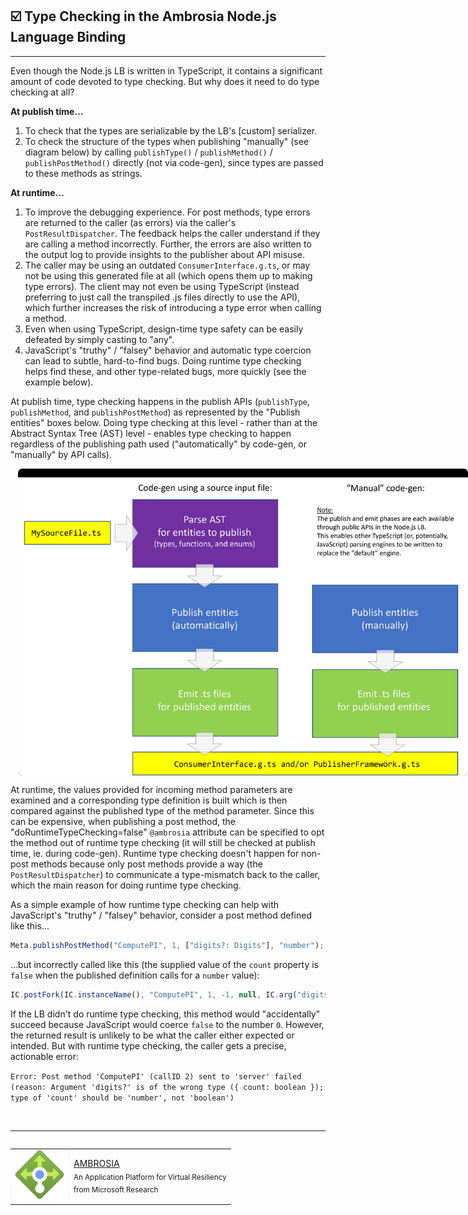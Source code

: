 <!-- Note: If using VS Code, install the "bierner.markdown-emoji" extension in order to see emoji's in the built-in MarkDown preview window. -->
## :ballot_box_with_check: Type Checking in the Ambrosia Node.js Language Binding
----
Even though the Node.js LB is written in TypeScript, it contains a significant amount of code devoted to type checking. But why does it need to do type checking at all?

**At publish time…**

1) To check that the types are serializable by the LB's [custom] serializer.
2) To check the structure of the types when publishing "manually" (see diagram below) by calling `publishType()` / `publishMethod()` / `publishPostMethod()` directly (not via code-gen), since types are passed to these methods as strings.

**At runtime…**

1) To improve the debugging experience. For post methods, type errors are returned to the caller (as errors) via the caller's `PostResultDispatcher`. The feedback helps the caller understand if they are calling a method incorrectly. Further, the errors are also written to the output log to provide insights to the publisher about API misuse.
2) The caller may be using an outdated `ConsumerInterface.g.ts`, or may not be using this generated file at all (which opens them up to making type errors). The client may not even be using TypeScript (instead preferring to just call the transpiled .js files directly to use the API), which further increases the risk of introducing a type error when calling a method.
3) Even when using TypeScript, design-time type safety can be easily defeated by simply casting to "any".
4) JavaScript's "truthy" / "falsey" behavior and automatic type coercion can lead to subtle, hard-to-find bugs.  Doing runtime type checking helps find these, and other type-related bugs, more quickly (see the example below).

At publish time, type checking happens in the publish APIs (`publishType`, `publishMethod`, and `publishPostMethod`) as represented by the "Publish entities" boxes below. Doing type checking at this level - rather than at the Abstract Syntax Tree (AST) level - enables type checking to happen regardless of the publishing path used ("automatically" by code-gen, or "manually" by API calls).

<!-- Slighty convoluted to make it work in both VSCode and ADO -->
<center>
<div style="width: 720px; height: 491px; background: black; border-radius: 7px; overflow: hidden; margin: 12px">

![Code generation diagram](images/codeGen.png)

</div>
</center>

At runtime, the values provided for incoming method parameters are examined and a corresponding type definition is built which is then compared against the published type of the method parameter. Since this can be expensive, when publishing a post method, the "doRuntimeTypeChecking=false" `@ambrosia` attribute can be specified to opt the method out of runtime type checking (it will still be checked at publish time, ie. during code-gen). Runtime type checking doesn't happen for non-post methods because only post methods provide a way (the `PostResultDispatcher`) to communicate a type-mismatch back to the caller, which the main reason for doing runtime type checking.

As a simple example of how runtime type checking can help with JavaScript's "truthy" / "falsey" behavior, consider a post method defined like this…

````TypeScript
Meta.publishPostMethod("ComputePI", 1, ["digits?: Digits"], "number");
````

…but incorrectly called like this (the supplied value of the `count` property is `false` when the published definition calls for a `number` value):

````TypeScript
IC.postFork(IC.instanceName(), "ComputePI", 1, -1, null, IC.arg("digits?", { count: false }));
````

If the LB didn't do runtime type checking, this method would "accidentally" succeed because JavaScript would coerce `false` to the number `0`. However, the returned result is unlikely to be what the caller either expected or intended. But with runtime type checking, the caller gets a precise, actionable error:

`Error: Post method 'ComputePI' (callID 2) sent to 'server' failed (reason: Argument 'digits?' is of the wrong type ({ count: boolean }); type of 'count' should be 'number', not 'boolean')`

&nbsp;

---
<table align="left">
  <tr>
    <td>
      <img src="images/ambrosia_logo.png" width="80" height="80"/>
    </td>
    <td>
      <div>
          <a href="https://github.com/microsoft/AMBROSIA#ambrosia-robust-distributed-programming-made-easy-and-efficient">AMBROSIA</a>
      </div>
      <sub>An Application Platform for Virtual Resiliency</sub>
      <br/>
      <sub>from Microsoft Research</sub>
    </td>
  </tr>
</table>